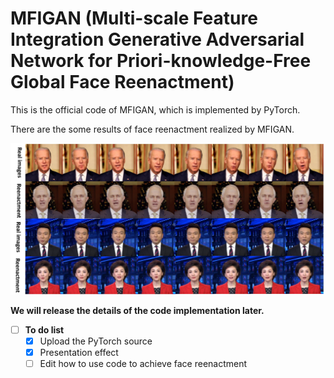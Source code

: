 # MFIGAN (Multi-scale Feature Integration Generative Adversarial Network for Priori-knowledge-Free Global Face Reenactment)

This is the official code of MFIGAN, which is implemented by PyTorch.

There are the some results of face reenactment realized by MFIGAN.

![image](https://github.com/LanGuipeng/MFIGAN/blob/main/result.jpg)

**We will release the details of the code implementation later.**

- [ ] **To do list**
    - [x] Upload the PyTorch source
    - [x] Presentation effect
    - [ ] Edit how to use code to achieve face reenactment
